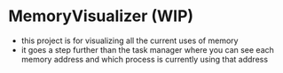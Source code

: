 # MemoryVisualizer (WIP)

- this project is for visualizing all the current uses of memory
- it goes a step further than the task manager where you can see each memory address and which process is currently using that address
